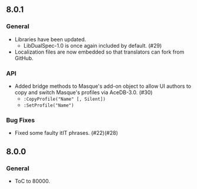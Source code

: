 ## 8.0.1

### General

- Libraries have been updated.
  - LibDualSpec-1.0 is once again included by default. (#29)
- Localization files are now embedded so that translators can fork from GitHub.

### API

- Added bridge methods to Masque's add-on object to allow UI authors to copy and switch Masque's profiles via AceDB-3.0. (#30)
  - `:CopyProfile("Name" [, Silent])`
  - `:SetProfile("Name")`

### Bug Fixes

- Fixed some faulty itIT phrases. (#22)(#28)

## 8.0.0

### General

- ToC to 80000.

